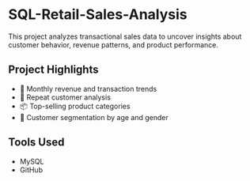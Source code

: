 # SQL-Retail-Sales-Analysis

This project analyzes transactional sales data to uncover insights about customer behavior, revenue patterns, and product performance.

## Project Highlights

- 🧮 Monthly revenue and transaction trends
- 🔁 Repeat customer analysis
- 📦 Top-selling product categories
- 🎯 Customer segmentation by age and gender

## Tools Used

- MySQL
- GitHub
